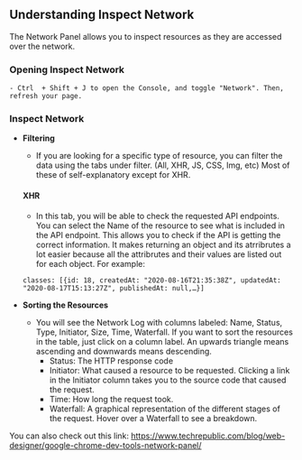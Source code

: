 ## Understanding Inspect Network
The Network Panel allows you to inspect resources as they are accessed over the network. 

### Opening Inspect Network
    - Ctrl  + Shift + J to open the Console, and toggle "Network". Then, refresh your page. 

### Inspect Network

- **Filtering**
    - If you are looking for a specific type of resource, you can filter the data using the tabs under
    filter. (All, XHR, JS, CSS, Img, etc) Most of these of self-explanatory except for XHR. 
    #### XHR
    -  In this tab, you will be able to check the requested API endpoints. You can select the Name of the resource 
    to see what is included in the API endpoint. This allows you to check if the API is getting the correct information. It makes returning an object and its atrribrutes a lot         easier because all the attribrutes and their values are listed out for each object. 
    For example: 
    ```
    classes: [{id: 18, createdAt: "2020-08-16T21:35:38Z", updatedAt: "2020-08-17T15:13:27Z", publishedAt: null,…}]
    ```

- **Sorting the Resources**
    - You will see the Network Log with columns labeled: Name, Status, Type, Initiator, Size, Time, Waterfall. 
    If you want to sort the resources in the table, just click on a column label. An upwards triangle
    means ascending and downwards means descending. 
        - Status: The HTTP response code
        - Initiator: What caused a resource to be requested. Clicking a link in the Initiator column takes you to the source code that caused the request.
        - Time: How long the request took.
        - Waterfall: A graphical representation of the different stages of the request. Hover over a Waterfall to see a breakdown.


You can also check out this link: https://www.techrepublic.com/blog/web-designer/google-chrome-dev-tools-network-panel/
